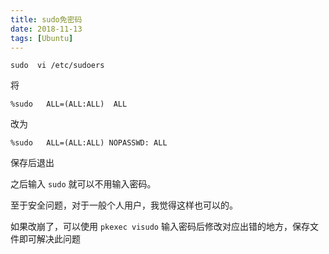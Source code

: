 ```yaml
---
title: sudo免密码
date: 2018-11-13
tags: [Ubuntu]
---
```


 `sudo  vi /etc/sudoers`
 
将
```
%sudo   ALL=(ALL:ALL)  ALL
```
改为
```
%sudo   ALL=(ALL:ALL) NOPASSWD: ALL
```

保存后退出

之后输入 `sudo` 就可以不用输入密码。 

至于安全问题，对于一般个人用户，我觉得这样也可以的。

如果改崩了，可以使用 `pkexec visudo` 输入密码后修改对应出错的地方，保存文件即可解决此问题
